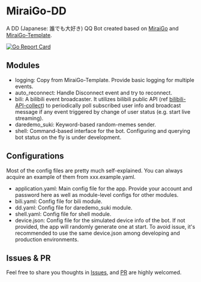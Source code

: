 # MiraiGo-DD
A DD (Japanese: 誰でも大好き) QQ Bot created based
on [MiraiGo](https://github.com/Mrs4s/MiraiGo) and
[MiraiGo-Template](https://github.com/Logiase/MiraiGo-Template).

[![Go Report Card](https://goreportcard.com/badge/github.com/zhouziqunzzq/MiraiGo-DD)](https://goreportcard.com/report/github.com/zhouziqunzzq/MiraiGo-DD)

## Modules
- logging: Copy from MiraiGo-Template. Provide basic logging for multiple events.
- auto_reconnect: Handle Disconnect event and try to reconnect.
- bili: A bilibili event broadcaster. It utilizes bilibili public API
  (ref [bilibili-API-collect](https://github.com/SocialSisterYi/bilibili-API-collect))
  to periodically poll subscribed user info and broadcast message if
  any event triggered by change of user status (e.g. start live streaming).
- daredemo_suki: Keyword-based random-memes sender.
- shell: Command-based interface for the bot. Configuring and querying bot
  status on the fly is under development.

## Configurations
Most of the config files are pretty much self-explained. You can always acquire
an example of them from xxx.example.yaml.

- application.yaml: Main config file for the app. Provide your account and password
  here as well as module-level configs for other modules.
- bili.yaml: Config file for bili module.
- dd.yaml: Config file for daredemo_suki module.
- shell.yaml: Config file for shell module.
- device.json: Config file for the simulated device info of the bot. If not provided,
  the app will randomly generate one at start. To avoid issue, it's recommended to
  use the same device.json among developing and production environments.

## Issues & PR
Feel free to share you thoughts in [Issues](https://github.com/zhouziqunzzq/MiraiGo-DD/issues),
and [PR](https://github.com/zhouziqunzzq/MiraiGo-DD/pulls) are highly welcomed.

